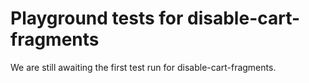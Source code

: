 # Playground tests for disable-cart-fragments
We are still awaiting the first test run for disable-cart-fragments.
